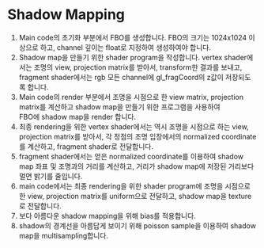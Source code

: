 # Shadow Mapping

1. Main code의 초기화 부분에서 FBO를 생성합니다. FBO의 크기는 1024x1024 이상으로 하고, channel 깊이는 float로 지정하여 생성하여야 합니다. <br>
2. Shadow map을 만들기 위한 shader program을 작성합니다. vertex shader에서는 조명의 view, projection matrix를 받아서, transform한 결과를 보내고, <br>
fragment shader에서는 rgb 모든 channel에 gl_fragCoord의 z값이 저장되도록 합니다. <br>
3. Main code의 render 부분에서 조명을 시점으로 한 view matrix, projection matrix를 계산하고 shadow map을 만들기 위한 프로그램을 사용하여 <br>
FBO에 shadow map을 render 합니다. <br>
4. 최종 rendering을 위한 vertex shader에서는 역시 조명을 시점으로 하는 view, projection matrix를 받아서, 각 정점의 조명 입장에서의 normalized coordinate를 계산하고, fragment shader로 전달합니다. <br>
5. fragment shader에서는 얻은 normalized coordinate를 이용하여 shadow map 좌표 및 조명과의 거리를 계산하고, 거리가 shadow map에 저장된 거리보다 멀면 밝기를 줄입니다. <br>
6. main code에서는 최종 rendering을 위한 shader program에 조명을 시점으로 한 view, projection matrix를 uniform으로 전달하고, shadow map을 texture로 전달합니다. <br>
7. 보다 아름다운 shadow mapping을 위해 bias를 적용합니다. <br>
8. shadow의 경계선을 아름답게 보이기 위해 poisson sample을 이용하여 shadow map을 multisampling합니다. <br>
